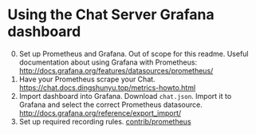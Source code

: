 # Using the Chat Server Grafana dashboard

0. Set up Prometheus and Grafana. Out of scope for this readme. Useful documentation about using Grafana with Prometheus: http://docs.grafana.org/features/datasources/prometheus/
1. Have your Prometheus scrape your Chat. https://chat.docs.dingshunyu.top/metrics-howto.html
2. Import dashboard into Grafana. Download `chat.json`. Import it to Grafana and select the correct Prometheus datasource. http://docs.grafana.org/reference/export_import/
3. Set up required recording rules. [contrib/prometheus](../prometheus)
